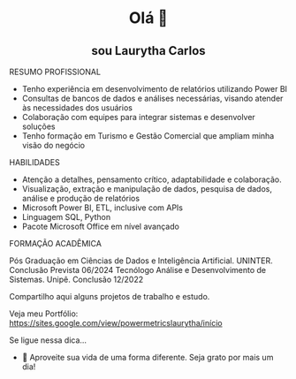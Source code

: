 <h1 align="center">Olá 👋</h1>

<h2 align="center"> sou Laurytha Carlos </h2>

RESUMO PROFISSIONAL 
- Tenho experiência em desenvolvimento de relatórios utilizando Power BI
- Consultas de bancos de dados e análises necessárias, visando atender às necessidades dos usuários
- Colaboração com equipes para integrar sistemas e desenvolver soluções
- Tenho formação em Turismo e Gestão Comercial que ampliam minha visão do negócio

HABILIDADES
- Atenção a detalhes, pensamento crítico, adaptabilidade e colaboração. 
- Visualização, extração e manipulação de dados, pesquisa de dados, análise e produção de relatórios 
- Microsoft Power BI, ETL, inclusive com APIs
- Linguagem SQL, Python
- Pacote Microsoft Office em nível avançado

FORMAÇÃO ACADÊMICA

Pós Graduação em Ciências de Dados e Inteligência Artificial. UNINTER. Conclusão Prevista 06/2024
Tecnólogo Análise e Desenvolvimento de Sistemas. Unipê. Conclusão 12/2022

Compartilho aqui alguns projetos de trabalho e estudo.

Veja meu Portfólio: https://sites.google.com/view/powermetricslaurytha/início 

Se ligue nessa dica...
- 💬 Aproveite sua vida de uma forma diferente. Seja grato por mais um dia!
